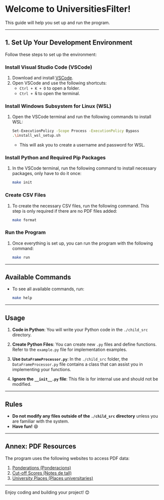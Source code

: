 
# Welcome to **UniversitiesFilter**!

This guide will help you set up and run the program.

---

## **1. Set Up Your Development Environment**

Follow these steps to set up the environment:

### **Install Visual Studio Code (VSCode)**
1. Download and install [VSCode](https://code.visualstudio.com).
2. Open VSCode and use the following shortcuts:
   - `Ctrl + K + O` to open a folder.
   - `Ctrl + Ñ` to open the terminal.

### **Install Windows Subsystem for Linux (WSL)**
1. Open the VSCode terminal and run the following commands to install WSL:
   ```bash
   Set-ExecutionPolicy -Scope Process -ExecutionPolicy Bypass
   .\install_wsl_setup.sh
   ```
   - This will ask you to create a username and password for WSL.

### **Install Python and Required Pip Packages**
1. In the VSCode terminal, run the following command to install necessary packages, only have to do it once:
   ```bash
   make init
   ```

### **Create CSV Files**
1. To create the necessary CSV files, run the following command. This step is only required if there are no PDF files added:
   ```bash
   make format
   ```

### **Run the Program**
1. Once everything is set up, you can run the program with the following command:
   ```bash
   make run
   ```

---

## **Available Commands**
- To see all available commands, run:
  ```bash
  make help
  ```

---

## **Usage**

1. **Code in Python**: You will write your Python code in the `./child_src` directory.
   
2. **Create Python Files**: You can create new `.py` files and define functions. Refer to the `example.py` file for implementation examples.

3. **Use `DataFrameProcessor.py`**: In the `./child_src` folder, the `DataFrameProcessor.py` file contains a class that can assist you in implementing your functions.

4. **Ignore the `__init__.py` file**: This file is for internal use and should not be modified.

---

## **Rules**
- **Do not modify any files outside of the `./child_src` directory** unless you are familiar with the system.
- **Have fun!** 😄

---

## **Annex: PDF Resources**

The program uses the following websites to access PDF data:

1. [Ponderations (Ponderacions)](https://universitats.gencat.cat/ca/preinscripcions/sobre-preinscripcio/ponderacions/)
2. [Cut-off Scores (Notes de tall)](https://universitats.gencat.cat/ca/preinscripcions/sobre-preinscripcio/notes-tall/#notes-de-tall--preinscripcio-2024)
3. [University Places (Places universitaries)](https://universitats.gencat.cat/ca/preinscripcions/sobre-preinscripcio/places-universitaries/)

---

Enjoy coding and building your project! 😊
